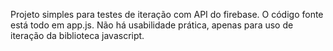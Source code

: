 Projeto simples para testes de iteração com API do firebase.
O código fonte está todo em app.js.
Não há usabilidade prática, apenas para uso de iteração da biblioteca javascript.